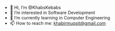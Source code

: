 - 👋 Hi, I’m @KhabsKebabs
- 👀 I’m interested in Software Development
- 🌱 I’m currently learning in Computer Engineering
- 📫 How to reach me: khabirmuqsit@gmail.com

<!---
KhabsKebabs/KhabsKebabs is a ✨ special ✨ repository because its `README.md` (this file) appears on your GitHub profile.
You can click the Preview link to take a look at your changes.
--->
